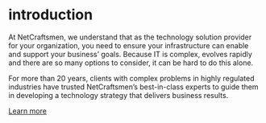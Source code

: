 # introduction

At NetCraftsmen, we understand that as the technology solution provider for your organization, you need to ensure your infrastructure can enable and support your business’ goals. Because IT is complex, evolves rapidly and there are so many options to consider, it can be hard to do this alone.

For more than 20 years, clients with complex problems in highly regulated industries have trusted NetCraftsmen’s best-in-class experts to guide them in developing a technology strategy that delivers business results.

[Learn more](https://netcraftsmen.com/about-us/)

